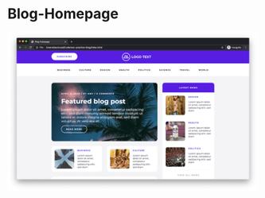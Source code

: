 # Blog-Homepage
 
<img src="https://raw.githubusercontent.com/CodeBerrySchool/sitebuilder-practice-blog-hu/master/assets/sitebuilder-practice-showcase-blog.png">

